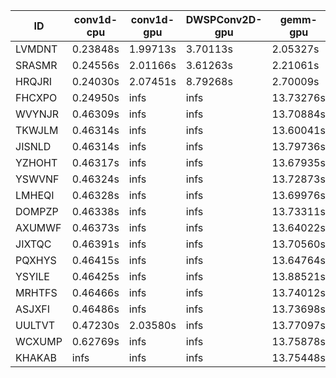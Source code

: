 |ID|conv1d-cpu|conv1d-gpu|DWSPConv2D-gpu|gemm-gpu|avg|
|-|-|-|-|-|-|
|LVMDNT|0.23848s|1.99713s|3.70113s|2.05327s|1.99750s|
|SRASMR|0.24556s|2.01166s|3.61263s|2.21061s|2.02011s|
|HRQJRI|0.24030s|2.07451s|8.79268s|2.70009s|3.45190s|
|FHCXPO|0.24950s|infs|infs|13.73276s|infs|
|WVYNJR|0.46309s|infs|infs|13.70884s|infs|
|TKWJLM|0.46314s|infs|infs|13.60041s|infs|
|JISNLD|0.46314s|infs|infs|13.79736s|infs|
|YZHOHT|0.46317s|infs|infs|13.67935s|infs|
|YSWVNF|0.46324s|infs|infs|13.72873s|infs|
|LMHEQI|0.46328s|infs|infs|13.69976s|infs|
|DOMPZP|0.46338s|infs|infs|13.73311s|infs|
|AXUMWF|0.46373s|infs|infs|13.64022s|infs|
|JIXTQC|0.46391s|infs|infs|13.70560s|infs|
|PQXHYS|0.46415s|infs|infs|13.64764s|infs|
|YSYILE|0.46425s|infs|infs|13.88521s|infs|
|MRHTFS|0.46466s|infs|infs|13.74012s|infs|
|ASJXFI|0.46486s|infs|infs|13.73698s|infs|
|UULTVT|0.47230s|2.03580s|infs|13.77097s|infs|
|WCXUMP|0.62769s|infs|infs|13.75878s|infs|
|KHAKAB|infs|infs|infs|13.75448s|infs|
